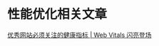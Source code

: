 # 性能优化相关文章

[优秀网站必须关注的健康指标 | Web Vitals 闪亮登场](https://mp.weixin.qq.com/s?__biz=MzAwODY4OTk2Mg==&mid=2652053406&idx=1&sn=e7c7decb5f181bf2ea5bd2bdab85cea3&scene=21#wechat_redirect)
